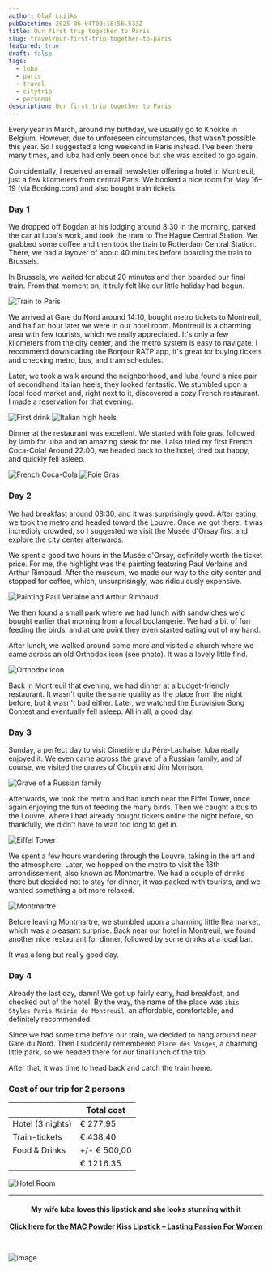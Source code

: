 ```yaml
---
author: Olaf Luijks
pubDatetime: 2025-06-04T09:18:56.533Z
title: Our first trip together to Paris
slug: travel/our-first-trip-together-to-paris
featured: true
draft: false
tags:
  - luba
  - paris
  - travel
  - citytrip
  - personal
description: Our first trip together to Paris
---
```


Every year in March, around my birthday, we usually go to Knokke in Belgium. However, due to unforeseen circumstances, that wasn't possible this year. So I suggested a long weekend in Paris instead. I've been there many times, and luba had only been once but she was excited to go again.

Coincidentally, I received an email newsletter offering a hotel in Montreuil, just a few kilometers from central Paris. We booked a nice room for May 16–19 (via Booking.com) and also bought train tickets.

### Day 1

We dropped off Bogdan at his lodging around 8:30 in the morning, parked the car at luba's work, and took the tram to The Hague Central Station. We grabbed some coffee and then took the train to Rotterdam Central Station. There, we had a layover of about 40 minutes before boarding the train to Brussels.

In Brussels, we waited for about 20 minutes and then boarded our final train. From that moment on, it truly felt like our little holiday had begun.

![Train to Paris](@/assets/images/paris-2025/train-to-paris.jpg)

We arrived at Gare du Nord around 14:10, bought metro tickets to Montreuil, and half an hour later we were in our hotel room. Montreuil is a charming area with few tourists, which we really appreciated. It's only a few kilometers from the city center, and the metro system is easy to navigate. I recommend downloading the Bonjour RATP app, it's great for buying tickets and checking metro, bus, and tram schedules.

Later, we took a walk around the neighborhood, and luba found a nice pair of secondhand Italian heels, they looked fantastic. We stumbled upon a local food market and, right next to it, discovered a cozy French restaurant. I made a reservation for that evening.

![First drink](@/assets/images/paris-2025/first-drink.jpg)
![Italian high heels](@/assets/images/paris-2025/high-heels.jpeg)

Dinner at the restaurant was excellent. We started with foie gras, followed by lamb for luba and an amazing steak for me. I also tried my first French Coca-Cola! Around 22:00, we headed back to the hotel, tired but happy, and quickly fell asleep.

![French Coca-Cola](@/assets/images/paris-2025/french-cola.jpeg)
![Foie Gras](@/assets/images/paris-2025/foi-gras.jpeg)

### Day 2

We had breakfast around 08:30, and it was surprisingly good. After eating, we took the metro and headed toward the Louvre. Once we got there, it was incredibly crowded, so I suggested we visit the Musée d'Orsay first and explore the city center afterwards.

We spent a good two hours in the Musée d'Orsay, definitely worth the ticket price. For me, the highlight was the painting featuring Paul Verlaine and Arthur Rimbaud. After the museum, we made our way to the city center and stopped for coffee, which, unsurprisingly, was ridiculously expensive.

![Painting Paul Verlaine and Arthur Rimbaud](@/assets/images/paris-2025/painting-verlaine-rimbaud.jpeg)

We then found a small park where we had lunch with sandwiches we'd bought earlier that morning from a local boulangerie. We had a bit of fun feeding the birds, and at one point they even started eating out of my hand.

After lunch, we walked around some more and visited a church where we came across an old Orthodox icon (see photo). It was a lovely little find.

![Orthodox icon](@/assets/images/paris-2025/icon.jpeg)

Back in Montreuil that evening, we had dinner at a budget-friendly restaurant. It wasn't quite the same quality as the place from the night before, but it wasn't bad either. Later, we watched the Eurovision Song Contest and eventually fell asleep. All in all, a good day.

### Day 3

Sunday, a perfect day to visit Cimetière du Père-Lachaise. luba really enjoyed it. We even came across the grave of a Russian family, and of course, we visited the graves of Chopin and Jim Morrison.

![Grave of a Russian family](@/assets/images/paris-2025/russian-grave.jpeg)

Afterwards, we took the metro and had lunch near the Eiffel Tower, once again enjoying the fun of feeding the many birds. Then we caught a bus to the Louvre, where I had already bought tickets online the night before, so thankfully, we didn’t have to wait too long to get in.

![Eiffel Tower](@/assets/images/paris-2025/selfie.jpeg)

We spent a few hours wandering through the Louvre, taking in the art and the atmosphere. Later, we hopped on the metro to visit the 18th arrondissement, also known as Montmartre. We had a couple of drinks there but decided not to stay for dinner, it was packed with tourists, and we wanted something a bit more relaxed.

![Montmartre](@/assets/images/paris-2025/montmatre.jpeg)

Before leaving Montmartre, we stumbled upon a charming little flea market, which was a pleasant surprise. Back near our hotel in Montreuil, we found another nice restaurant for dinner, followed by some drinks at a local bar.

It was a long but really good day.

### Day 4

Already the last day, damn! We got up fairly early, had breakfast, and checked out of the hotel. By the way, the name of the place was `ibis Styles Paris Mairie de Montreuil`, an affordable, comfortable, and definitely recommended.

Since we had some time before our train, we decided to hang around near Gare du Nord. Then I suddenly remembered `Place des Vosges`, a charming little park, so we headed there for our final lunch of the trip.

After that, it was time to head back and catch the train home.

### Cost of our trip for 2 persons

| &nbsp;           | Total cost   |
| ---------------- | ------------ |
| Hotel (3 nights) | € 277,95     |
| Train-tickets    | € 438,40     |
| Food & Drinks    | +/- € 500,00 |
|                  | € 1216.35    |

![Hotel Room](@/assets/images/paris-2025/hotel-room.jpeg)

---

<h4 style="text-align: center; padding-bottom: 26px;">
My wife luba loves this lipstick and she looks stunning with it<br /><br />
  <a 
    href="https://amzn.to/3Hh5yEz" target="_blank">Click here for the MAC Powder Kiss Lipstick – Lasting Passion For Women
  </a>
</h4>

![image](@/assets/images/mac-lipstick.jpg)
